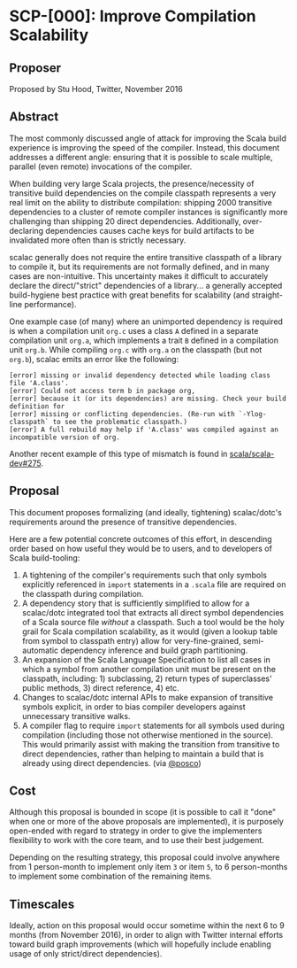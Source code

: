 # SCP-[000]: Improve Compilation Scalability

## Proposer

Proposed by Stu Hood, Twitter, November 2016

## Abstract

The most commonly discussed angle of attack for improving the Scala build experience is improving the speed of the compiler. Instead, this document addresses a different angle: ensuring that it is possible to scale multiple, parallel (even remote) invocations of the compiler.

When building very large Scala projects, the presence/necessity of transitive build dependencies on the compile classpath represents a very real limit on the ability to distribute compilation: shipping 2000 transitive dependencies to a cluster of remote compiler instances is significantly more challenging than shipping 20 direct dependencies. Additionally, over-declaring dependencies causes cache keys for build artifacts to be invalidated more often than is strictly necessary.

scalac generally does not require the entire transitive classpath of a library to compile it, but its requirements are not formally defined, and in many cases are non-intuitive. This uncertainty makes it difficult to accurately declare the direct/"strict" dependencies of a library... a generally accepted build-hygiene best practice with great benefits for scalability (and straight-line performance).

One example case (of many) where an unimported dependency is required is when a compilation unit `org.c` uses a class `A` defined in a separate compilation unit `org.a`, which implements a trait `B` defined in a compilation unit `org.b`. While compiling `org.c` with `org.a` on the classpath (but not `org.b`), scalac emits an error like the following:

    [error] missing or invalid dependency detected while loading class file 'A.class'.
    [error] Could not access term b in package org,
    [error] because it (or its dependencies) are missing. Check your build definition for
    [error] missing or conflicting dependencies. (Re-run with `-Ylog-classpath` to see the problematic classpath.)
    [error] A full rebuild may help if 'A.class' was compiled against an incompatible version of org.

Another recent example of this type of mismatch is found in [scala/scala-dev#275](https://github.com/scala/scala-dev/issues/275).

## Proposal

This document proposes formalizing (and ideally, tightening) scalac/dotc's requirements around the presence of transitive dependencies.

Here are a few potential concrete outcomes of this effort, in descending order based on how useful they would be to users, and to developers of Scala build-tooling:

1. A tightening of the compiler's requirements such that only symbols explicitly referenced in `import` statements in a `.scala` file are required on the classpath during compilation.
2. A dependency story that is sufficiently simplified to allow for a scalac/dotc integrated tool that extracts all direct symbol dependencies of a Scala source file *without* a classpath. Such a tool would be the holy grail for Scala compilation scalability, as it would (given a lookup table from symbol to classpath entry) allow for very-fine-grained, semi-automatic dependency inference and build graph partitioning.
3. An expansion of the Scala Language Specification to list all cases in which a symbol from another compilation unit must be present on the classpath, including: 1) subclassing, 2) return types of superclasses' public methods, 3) direct reference, 4) etc.
4. Changes to scalac/dotc internal APIs to make expansion of transitive symbols explicit, in order to bias compiler developers against unnecessary transitive walks.
5. A compiler flag to require `import` statements for all symbols used during compilation (including those not otherwise mentioned in the source). This would primarily assist with making the transition from transitive to direct dependencies, rather than helping to maintain a build that is already using direct dependencies. (via [@posco](twitter.com/posco))

## Cost

Although this proposal is bounded in scope (it is possible to call it "done" when one or more of the above proposals are implemented), it is purposely open-ended with regard to strategy in order to give the implementers flexibility to work with the core team, and to use their best judgement.

Depending on the resulting strategy, this proposal could involve anywhere from 1 person-month to implement only item `3` or item `5`, to 6 person-months to implement some combination of the remaining items.

## Timescales

Ideally, action on this proposal would occur sometime within the next 6 to 9 months (from November 2016), in order to align with Twitter internal efforts toward build graph improvements (which will hopefully include enabling usage of only strict/direct dependencies).

